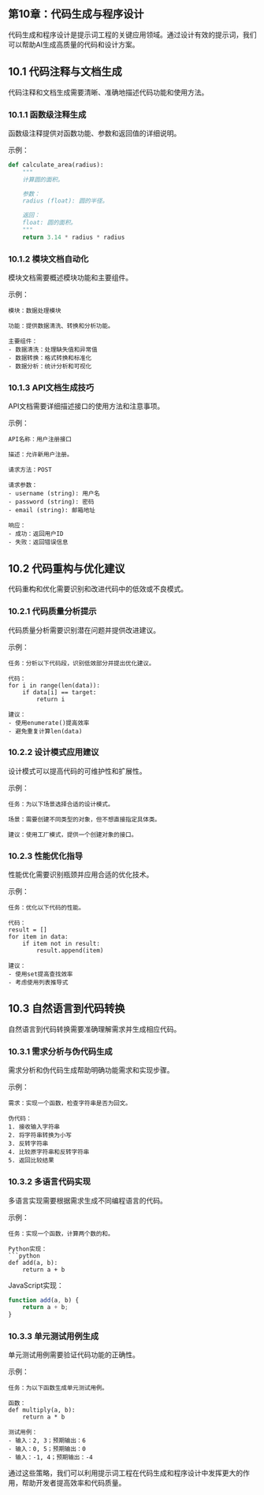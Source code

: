 ## 第10章：代码生成与程序设计

代码生成和程序设计是提示词工程的关键应用领域。通过设计有效的提示词，我们可以帮助AI生成高质量的代码和设计方案。

## 10.1 代码注释与文档生成

代码注释和文档生成需要清晰、准确地描述代码功能和使用方法。

### 10.1.1 函数级注释生成

函数级注释提供对函数功能、参数和返回值的详细说明。

示例：

```python
def calculate_area(radius):
    """
    计算圆的面积。

    参数：
    radius (float): 圆的半径。

    返回：
    float: 圆的面积。
    """
    return 3.14 * radius * radius
```

### 10.1.2 模块文档自动化

模块文档需要概述模块功能和主要组件。

示例：

```
模块：数据处理模块

功能：提供数据清洗、转换和分析功能。

主要组件：
- 数据清洗：处理缺失值和异常值
- 数据转换：格式转换和标准化
- 数据分析：统计分析和可视化
```

### 10.1.3 API文档生成技巧

API文档需要详细描述接口的使用方法和注意事项。

示例：

```
API名称：用户注册接口

描述：允许新用户注册。

请求方法：POST

请求参数：
- username (string): 用户名
- password (string): 密码
- email (string): 邮箱地址

响应：
- 成功：返回用户ID
- 失败：返回错误信息
```

## 10.2 代码重构与优化建议

代码重构和优化需要识别和改进代码中的低效或不良模式。

### 10.2.1 代码质量分析提示

代码质量分析需要识别潜在问题并提供改进建议。

示例：

```
任务：分析以下代码段，识别低效部分并提出优化建议。

代码：
for i in range(len(data)):
    if data[i] == target:
        return i

建议：
- 使用enumerate()提高效率
- 避免重复计算len(data)
```

### 10.2.2 设计模式应用建议

设计模式可以提高代码的可维护性和扩展性。

示例：

```
任务：为以下场景选择合适的设计模式。

场景：需要创建不同类型的对象，但不想直接指定具体类。

建议：使用工厂模式，提供一个创建对象的接口。
```

### 10.2.3 性能优化指导

性能优化需要识别瓶颈并应用合适的优化技术。

示例：

```
任务：优化以下代码的性能。

代码：
result = []
for item in data:
    if item not in result:
        result.append(item)

建议：
- 使用set提高查找效率
- 考虑使用列表推导式
```

## 10.3 自然语言到代码转换

自然语言到代码转换需要准确理解需求并生成相应代码。

### 10.3.1 需求分析与伪代码生成

需求分析和伪代码生成帮助明确功能需求和实现步骤。

示例：

```
需求：实现一个函数，检查字符串是否为回文。

伪代码：
1. 接收输入字符串
2. 将字符串转换为小写
3. 反转字符串
4. 比较原字符串和反转字符串
5. 返回比较结果
```

### 10.3.2 多语言代码实现

多语言实现需要根据需求生成不同编程语言的代码。

示例：

```
任务：实现一个函数，计算两个数的和。

Python实现：
```python
def add(a, b):
    return a + b
```

JavaScript实现：
```javascript
function add(a, b) {
    return a + b;
}
```

### 10.3.3 单元测试用例生成

单元测试用例需要验证代码功能的正确性。

示例：

```
任务：为以下函数生成单元测试用例。

函数：
def multiply(a, b):
    return a * b

测试用例：
- 输入：2, 3；预期输出：6
- 输入：0, 5；预期输出：0
- 输入：-1, 4；预期输出：-4
```

通过这些策略，我们可以利用提示词工程在代码生成和程序设计中发挥更大的作用，帮助开发者提高效率和代码质量。